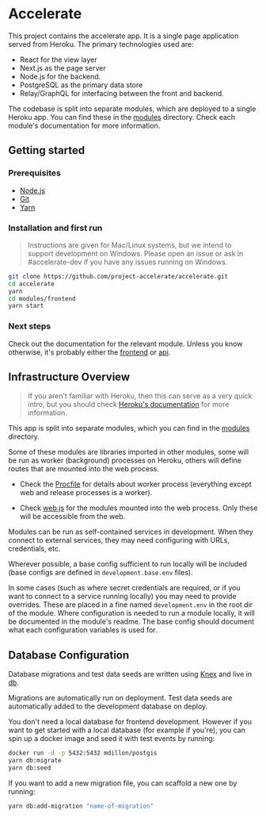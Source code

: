 # Accelerate

This project contains the accelerate app. It is a single page application served from Heroku. The primary technologies used are:

* React for the view layer
* Next.js as the page server
* Node.js for the backend.
* PostgreSQL as the primary data store
* Relay/GraphQL for interfacing between the front and backend.

The codebase is split into separate modules, which are deployed to a single Heroku app. You can find these in the [modules]('./modules') directory. Check each module's documentation for more information.

## Getting started

### Prerequisites

* [Node.js](https://nodejs.org/)
* [Git](https://git-scm.com/)
* [Yarn](https://yarnpkg.com/)

### Installation and first run

> Instructions are given for Mac/Linux systems, but we intend to support development on Windows.
> Please open an issue or ask in #accelerate-dev if you have any issues running on Windows.

````bash
git clone https://github.com/project-accelerate/accelerate.git
cd accelerate
yarn
cd modules/frontend
yarn start
````

### Next steps

Check out the documentation for the relevant module. Unless you know otherwise, it's probably either the [frontend](./modules/frontend) or [api](./modules/api).

## Infrastructure Overview

> If you aren't familiar with Heroku, then this can serve as a very quick intro, but you should check [Heroku's documentation](https://devcenter.heroku.com) for more information.

This app is split into separate modules, which you can find in the [modules](./modules) directory.

Some of these modules are libraries imported in other modules, some will be run as worker (background) processes on Heroku, others will define routes that are mounted into the web process.

* Check the [Procfile](./Procfile) for details about worker process (everything except web and release processes is a worker).

* Check [web.js](./web.js) for the modules mounted into the web process. Only these will be accessible from the web.

Modules can be run as self-contained services in development. When they connect to external services, they may need configuring with URLs, credentials, etc.

Wherever possible, a base config sufficient to run locally will be included (base configs are defined in `development.base.env` files).

In some cases (such as where secret credentials are required, or if you want to connect to a service running locally) you may need to provide overrides. These are placed in a fine named `development.env` in the root dir of the module. Where configuration is needed to run a module locally, it will be documented in the module's readme. The base config should document what each configuration variables is used for.

## Database Configuration

Database migrations and test data seeds are written using [Knex](http://knexjs.org/) and live in [db](./db).

Migrations are automatically run on deployment. Test data seeds are automatically added to the development database on deploy.

You don't need a local database for frontend development. However if you want to get started with a local database (for example if you're), you can spin up a docker image and seed it with test events by running:

```bash
docker run -d -p 5432:5432 mdillon/postgis
yarn db:migrate
yarn db:seed
```

If you want to add a new migration file, you can scaffold a new one by running:

```bash
yarn db:add-migration "name-of-migration"
```

